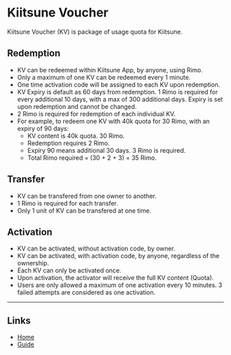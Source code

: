 # Kiitsune Voucher

Kiitsune Voucher (KV) is package of usage quota for Kiitsune.

## Redemption
- KV can be redeemed within Kiitsune App, by anyone, using Rimo.
- Only a maximum of one KV can be redeemed every 1 minute.
- One time activation code will be assigned to each KV upon redemption.
- KV Expiry is default as 60 days from redemption. 1 Rimo is required for every additional 10 days, with a max of 300 additional days. Expiry is set upon redemption and cannot be changed.
- 2 Rimo is required for redemption of each individual KV.
- For example, to redeem one KV with 40k quota for 30 Rimo, with an expiry of 90 days:
  - KV content is 40k quota. 30 Rimo.
  - Redemption requires 2 Rimo.
  - Expiry 90 means additional 30 days. 3 Rimo is required.
  - Total Rimo required = (30 + 2 + 3) = 35 Rimo.

## Transfer
- KV can be transfered from one owner to another.
- 1 Rimo is required for each transfer.
- Only 1 unit of KV can be transfered at one time.

## Activation
- KV can be activated, without activation code, by owner.
- KV can be activated, with activation code, by anyone, regardless of the ownership.
- Each KV can only be activated once.
- Upon activation, the activator will receive the full KV content (Quota).
- Users are only allowed a maximum of one activation every 10 minutes. 3 failed attempts are considered as one activation.

---

## Links
* [Home](../README.md)
* [Guide](./index.md)

